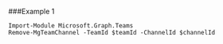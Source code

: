 ###Example 1
```
Import-Module Microsoft.Graph.Teams
Remove-MgTeamChannel -TeamId $teamId -ChannelId $channelId
```
